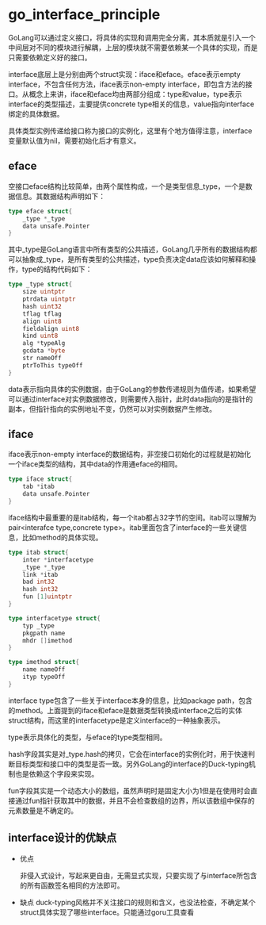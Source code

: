 # go_interface_principle

GoLang可以通过定义接口，将具体的实现和调用完全分离，其本质就是引入一个中间层对不同的模块进行解耦，上层的模块就不需要依赖某一个具体的实现，而是只需要依赖定义好的接口。

interface底层上是分别由两个struct实现：iface和eface。eface表示empty interface，不包含任何方法，iface表示non-empty interface，即包含方法的接口。从概念上来讲，iface和eface均由两部分组成：type和value，type表示interface的类型描述，主要提供concrete type相关的信息，value指向interface绑定的具体数据。

具体类型实例传递给接口称为接口的实例化，这里有个地方值得注意，interface变量默认值为nil，需要初始化后才有意义。

## eface
空接口eface结构比较简单，由两个属性构成，一个是类型信息_type，一个是数据信息。其数据结构声明如下：
```go
type eface struct{
    _type *_type
    data unsafe.Pointer
}
```
其中_type是GoLang语言中所有类型的公共描述，GoLang几乎所有的数据结构都可以抽象成_type，是所有类型的公共描述，type负责决定data应该如何解释和操作，type的结构代码如下：
```go
type _type struct{
    size uintptr
    ptrdata uintptr
    hash uint32
    tflag tflag
    align uint8
    fieldalign uint8
    kind uint8
    alg *typeAlg
    gcdata *byte
    str nameOff
    ptrToThis typeOff
}
```
data表示指向具体的实例数据，由于GoLang的参数传递规则为值传递，如果希望可以通过interface对实例数据修改，则需要传入指针，此时data指向的是指针的副本，但指针指向的实例地址不变，仍然可以对实例数据产生修改。
## iface
iface表示non-empty interface的数据结构，非空接口初始化的过程就是初始化一个iface类型的结构，其中data的作用通eface的相同。
```go
type iface struct{
    tab *itab
    data unsafe.Pointer
}
```
iface结构中最重要的是itab结构，每一个itab都占32字节的空间。itab可以理解为pair<interafce type,concrete type>。itab里面包含了interface的一些关键信息，比如method的具体实现。
```go
type itab struct{
    inter *interfacetype
    _type *_type
    link *itab
    bad int32
    hash int32
    fun [1]uintptr
}

type interfacetype struct{
    typ _type
    pkgpath name
    mhdr []imethod
}

type imethod struct{
    name nameOff
    ityp typeOff
}
```
interface type包含了一些关于interface本身的信息，比如package path，包含的method。上面提到的iface和eface是数据类型转换成interface之后的实体struct结构，而这里的interfacetype是定义interface的一种抽象表示。

type表示具体化的类型，与eface的type类型相同。

hash字段其实是对_type.hash的拷贝，它会在interface的实例化时，用于快速判断目标类型和接口中的类型是否一致。另外GoLang的interface的Duck-typing机制也是依赖这个字段来实现。

fun字段其实是一个动态大小的数组，虽然声明时是固定大小为1但是在使用时会直接通过fun指针获取其中的数据，并且不会检查数组的边界，所以该数组中保存的元素数量是不确定的。

## interface设计的优缺点
- 优点

    非侵入式设计，写起来更自由，无需显式实现，只要实现了与interface所包含的所有函数签名相同的方法即可。

- 缺点
    duck-typing风格并不关注接口的规则和含义，也没法检查，不确定某个struct具体实现了哪些interface。只能通过goru工具查看
